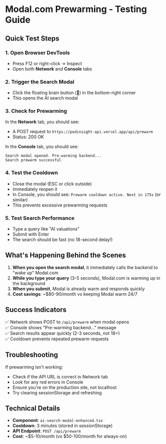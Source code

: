 # Modal.com Prewarming - Testing Guide

## Quick Test Steps

### 1. Open Browser DevTools
- Press F12 or right-click → Inspect
- Open both **Network** and **Console** tabs

### 2. Trigger the Search Modal
- Click the floating brain button (🧠) in the bottom-right corner
- This opens the AI search modal

### 3. Check for Prewarming
In the **Network** tab, you should see:
- A POST request to `https://podinsight-api.vercel.app/api/prewarm`
- Status: 200 OK

In the **Console** tab, you should see:
```
Search modal opened. Pre-warming backend...
Search prewarm successful
```

### 4. Test the Cooldown
- Close the modal (ESC or click outside)
- Immediately reopen it
- In Console, you should see: `Prewarm cooldown active. Next in 175s` (or similar)
- This prevents excessive prewarming requests

### 5. Test Search Performance
- Type a query like "AI valuations"
- Submit with Enter
- The search should be fast (no 18-second delay!)

## What's Happening Behind the Scenes

1. **When you open the search modal**, it immediately calls the backend to "wake up" Modal.com
2. **While you type your query** (3-5 seconds), Modal.com is warming up in the background
3. **When you submit**, Modal is already warm and responds quickly
4. **Cost savings**: ~$80-90/month vs keeping Modal warm 24/7

## Success Indicators

✅ Network shows POST to `/api/prewarm` when modal opens  
✅ Console shows "Pre-warming backend..." message  
✅ Search results appear quickly (2-3 seconds, not 18+)  
✅ Cooldown prevents repeated prewarm requests  

## Troubleshooting

If prewarming isn't working:
- Check if the API URL is correct in Network tab
- Look for any red errors in Console
- Ensure you're on the production site, not localhost
- Try clearing sessionStorage and refreshing

## Technical Details

- **Component**: `ai-search-modal-enhanced.tsx`
- **Cooldown**: 3 minutes (stored in sessionStorage)
- **API Endpoint**: `POST /api/prewarm`
- **Cost**: ~$5-10/month (vs $50-100/month for always-on)